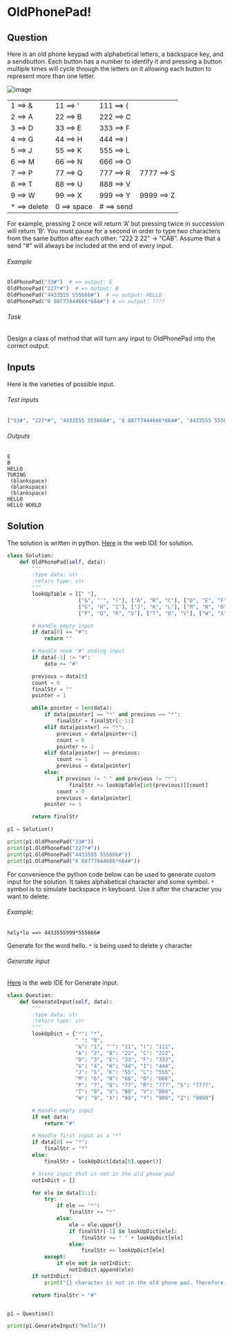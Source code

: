 # OldPhonePad!

## Question
Here is an old phone keypad with alphabetical letters, a backspace key, and a sendbutton. Each button has a number to identify it and pressing a button multiple times will cycle through the letters on it allowing each button to represent more than one letter.

![image](https://user-images.githubusercontent.com/101816109/189865394-2adb8c64-3292-46cb-a27b-51a13db6061e.png)

|          |          |           |            |
| ---      | ---      | ---       | ---        |
| 1 ==> &  | 11 ==> ' | 111 ==> ( |
| 2 ==> A  | 22 ==> B | 222 ==> C |
| 3 ==> D  | 33 ==> E | 333 ==> F |
| 4 ==> G  | 44 ==> H | 444 ==> I |
| 5 ==> J  | 55 ==> K | 555 ==> L |
| 6 ==> M  | 66 ==> N | 666 ==> O |
| 7 ==> P  | 77 ==> Q | 777 ==> R | 7777 ==> S |
| 8 ==> T  | 88 ==> U | 888 ==> V |
| 9 ==> W  | 99 ==> X | 999 ==> Y | 9999 ==> Z |
| * ==> delete  | 0 ==> space | # ==> send |

For example, pressing 2 once will return ‘A’ but pressing twice in succession will return ‘B’. You must pause for a second in order to type two characters from the same button after each other: “222 2 22” -> “CAB”. Assume that a send “#” will always be included at the end of every input.

###### Example
```python
OldPhonePad("33#")  # => output: E
OldPhonePad("227*#")  # => output: B
OldPhonePad("4433555 555666#")  # => output: HELLO
OldPhonePad("8 88777444666*664#") # => output: ????
```
###### Task
Design a class of method that will turn any input to OldPhonePad into the correct output.
## Inputs
Here is the varieties of possible input.
###### Test inputs
```python
["33#", "227*#", "4433555 555666#", "8 88777444666*664#", "4433555 555666********#", "#", "*********#", "*4433555 555666#", "*****4433555999*****4433555 555666096667775553#"]
```
###### Outputs
```
E
B
HELLO
TURING
 (blankspace)
 (blankspace)
 (blankspace)
HELLO
HELLO WORLD
```
## Solution
The solution is written in python. [Here](https://www.online-python.com/p0J1xiWQjh) is the web IDE for solution.
```python
class Solution:
    def OldPhonePad(self, data):
        """
        :type data: str
        :return type: str
        """
        lookUpTable = [[" "],
                       ["&", "'", "("], ["A", "B", "C"], ["D", "E", "F"],
                       ["G", "H", "I"], ["J", "K", "L"], ["M", "N", "O"],
                       ["P", "Q", "R", "S"], ["T", "U", "V"], ["W", "X", "Y", "Z"]]

        # Handle empty input
        if data[0] == "#":
            return ""

        # Handle none "#" ending input
        if data[-1] != "#":
            data += "#"

        previous = data[0]
        count = 0
        finalStr = ""
        pointer = 1

        while pointer < len(data):
            if data[pointer] == "*" and previous == "*":
                finalStr = finalStr[:-1:]
            elif data[pointer] == "*":
                previous = data[pointer+1]
                count = 0
                pointer += 1
            elif data[pointer] == previous:
                count += 1
                previous = data[pointer]
            else:
                if previous != " " and previous != "*":
                    finalStr += lookUpTable[int(previous)][count]
                count = 0
                previous = data[pointer]
            pointer += 1

        return finalStr

p1 = Solution()

print(p1.OldPhonePad("33#"))
print(p1.OldPhonePad("227*#"))
print(p1.OldPhonePad("4433555 555666#"))
print(p1.OldPhonePad("8 88777444666*664#"))
```

For convenience the python code below can be used to generate custom input for the solution. It takes alphabetical character and some symbol.
````*```` symbol is to simulate backspace in keyboard. Use it after the character you want to delete. <br />
###### Example:
```
hely*lo ==> 4433555999*555666#
```
Generate for the word hello. ````*```` is being used to delete y character
###### Generate input
[Here](https://www.online-python.com/5Ka4pYClUJ) is the web IDE for Generate input.
```python
class Question:
    def GenerateInput(self, data):
        """
        :type data: str
        :return type: str
        """
        lookUpDict = {"*": "*",
                      " ": "0",
                      "&": "1", "'": "11", "(": "111",
                      "A": "2", "B": "22", "C": "222",
                      "D": "3", "E": "33", "F": "333",
                      "G": "4", "H": "44", "I": "444",
                      "J": "5", "K": "55", "L": "555",
                      "M": "6", "N": "66", "O": "666",
                      "P": "7", "Q": "77", "R": "777", "S": "7777",
                      "T": "8", "U": "88", "V": "888",
                      "W": "9", "X": "99", "Y": "999", "Z": "9999"}

        # Handle empty input
        if not data:
            return "#"

        # Handle first input as a "*"
        if data[0] == "*":
            finalStr = "*"
        else:
            finalStr = lookUpDict[data[0].upper()]

        # Store input that is not in the old phone pad
        notInDict = []

        for ele in data[1::]:
            try:
                if ele == "*":
                    finalStr += "*"
                else:
                    ele = ele.upper()
                    if finalStr[-1] in lookUpDict[ele]:
                        finalStr += " " + lookUpDict[ele]
                    else:
                        finalStr += lookUpDict[ele]
            except:
                if ele not in notInDict:
                    notInDict.append(ele)
        if notInDict:
            print("{} character is not in the old phone pad. Therefore it is being removed from the output string.".format(notInDict))

        return finalStr + "#"


p1 = Question()

print(p1.GenerateInput("hello"))
```
